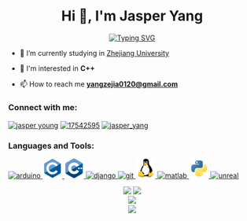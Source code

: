 <h1 align="center">Hi 👋, I'm Jasper Yang</h1>
<p align="center"><a href="https://git.io/typing-svg"><img src="https://readme-typing-svg.herokuapp.com?size=22&center=%E7%9C%9F%E7%9A%84&vCenter=%E7%9C%9F%E7%9A%84&multiline=true&width=600&height=80&lines=stay+hungry%2C+stay+foolish;but+endless+learning%2C+but+everlasting+pursuing" alt="Typing SVG" /></a></a></p>

- 🔭 I’m currently studying in [Zhejiang University](https://www.zju.edu.cn/)

- 💬 I'm interested in **C++**

- 📫 How to reach me **yangzejia0120@gmail.com**

<h3 align="left">Connect with me:</h3>
<p align="left">
<a href="https://www.linkedin.com/in/jasper-young-200a51247/" target="blank"><img align="center" src="https://raw.githubusercontent.com/rahuldkjain/github-profile-readme-generator/master/src/images/icons/Social/linked-in-alt.svg" alt="jasper young" height="30" width="40" /></a>
<a href="https://stackoverflow.com/users/17542595" target="blank"><img align="center" src="https://raw.githubusercontent.com/rahuldkjain/github-profile-readme-generator/master/src/images/icons/Social/stack-overflow.svg" alt="17542595" height="30" width="40" /></a>
<a href="https://leetcode.com/Jasper_Yang/" target="blank"><img align="center" src="https://raw.githubusercontent.com/rahuldkjain/github-profile-readme-generator/master/src/images/icons/Social/leet-code.svg" alt="jasper_yang" height="30" width="40" /></a>
</p>

<h3 align="left">Languages and Tools:</h3>
<p align="left"> <a href="https://www.arduino.cc/" target="_blank" rel="noreferrer"> <img src="https://cdn.worldvectorlogo.com/logos/arduino-1.svg" alt="arduino" width="40" height="40"/> </a> <a href="https://www.cprogramming.com/" target="_blank" rel="noreferrer"> <img src="https://raw.githubusercontent.com/devicons/devicon/master/icons/c/c-original.svg" alt="c" width="40" height="40"/> </a> <a href="https://www.w3schools.com/cpp/" target="_blank" rel="noreferrer"> <img src="https://raw.githubusercontent.com/devicons/devicon/master/icons/cplusplus/cplusplus-original.svg" alt="cplusplus" width="40" height="40"/> </a> <a href="https://www.djangoproject.com/" target="_blank" rel="noreferrer"> <img src="https://cdn.worldvectorlogo.com/logos/django.svg" alt="django" width="40" height="40"/> </a> <a href="https://git-scm.com/" target="_blank" rel="noreferrer"> <img src="https://www.vectorlogo.zone/logos/git-scm/git-scm-icon.svg" alt="git" width="40" height="40"/> </a> <a href="https://www.linux.org/" target="_blank" rel="noreferrer"> <img src="https://raw.githubusercontent.com/devicons/devicon/master/icons/linux/linux-original.svg" alt="linux" width="40" height="40"/> </a> <a href="https://www.mathworks.com/" target="_blank" rel="noreferrer"> <img src="https://upload.wikimedia.org/wikipedia/commons/2/21/Matlab_Logo.png" alt="matlab" width="40" height="40"/> </a> <a href="https://www.python.org" target="_blank" rel="noreferrer"> <img src="https://raw.githubusercontent.com/devicons/devicon/master/icons/python/python-original.svg" alt="python" width="40" height="40"/> </a> <a href="https://unrealengine.com/" target="_blank" rel="noreferrer"> <img src="https://raw.githubusercontent.com/kenangundogan/fontisto/036b7eca71aab1bef8e6a0518f7329f13ed62f6b/icons/svg/brand/unreal-engine.svg" alt="unreal" width="40" height="40"/> </a> </p>


<div align="center">
<span>  </span>
<img height="170px" src="https://github-readme-stats.vercel.app/api?username=JiangZiyang0120" /><span>  </span><img height="170px" src="https://github-readme-stats.vercel.app/api/top-langs/?username=JiangZiyang0120&layout=compact&langs_count=8&exclude_repo=JiangZiyang0120,JiangZiyang0120.github.io,,912_project,THU-CS912-kaoyan,Math-Data,review_the_national_post-graduate_entrance_examination,Reading-Books" />
<span>  </span>
</div>



<div align="center">
    <img  src="https://github-readme-streak-stats.herokuapp.com/?user=JiangZiyang0120" />
</div>

<div align="center">
    <img src="https://activity-graph.herokuapp.com/graph?username=JiangZiyang0120&theme=minimal" />
</div>


